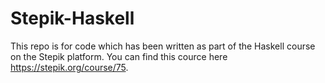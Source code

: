 # Stepik-Haskell
This repo is for code which has been written as part of the Haskell course on the Stepik platform.
You can find this cource here https://stepik.org/course/75.

